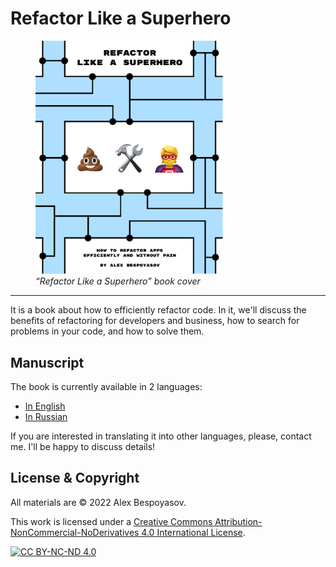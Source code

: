 # Refactor Like a Superhero

<figure>
  <img src="./images/cover-en.png" width="300">
  <figcaption><em>“Refactor Like a Superhero” book cover</em></figcaption>
</figure>

---

It is a book about how to efficiently refactor code. In it, we'll discuss the benefits of refactoring for developers and business, how to search for problems in your code, and how to solve them.

## Manuscript

The book is currently available in 2 languages:

- [In English](./manuscript-en/README.md)
- [In Russian](./manuscript-ru/README.md)

If you are interested in translating it into other languages, please, contact me. I'll be happy to discuss details!

## License & Copyright

All materials are © 2022 Alex Bespoyasov.

This work is licensed under a [Creative Commons Attribution-NonCommercial-NoDerivatives 4.0 International License](http://creativecommons.org/licenses/by-nc-nd/4.0/).

[![CC BY-NC-ND 4.0](https://i.creativecommons.org/l/by-nc-nd/4.0/88x31.png)](http://creativecommons.org/licenses/by-nc-nd/4.0/)

